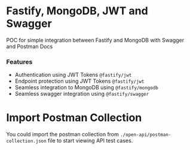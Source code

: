# Fastify, MongoDB, JWT and Swagger

POC for simple integration between Fastify and MongoDB with Swagger and Postman Docs

### Features

- Authentication using JWT Tokens `@fastify/jwt`
- Endpoint protection using JWT Tokens `@fastify/jwt`
- Seamless integration to MongoDB using `@fastify/mongodb`
- Seamless swagger integration using `@fastify/swagger`

# Import Postman Collection

You could import the postman collection from `./open-api/postman-collection.json` file to start viewing API test cases.
